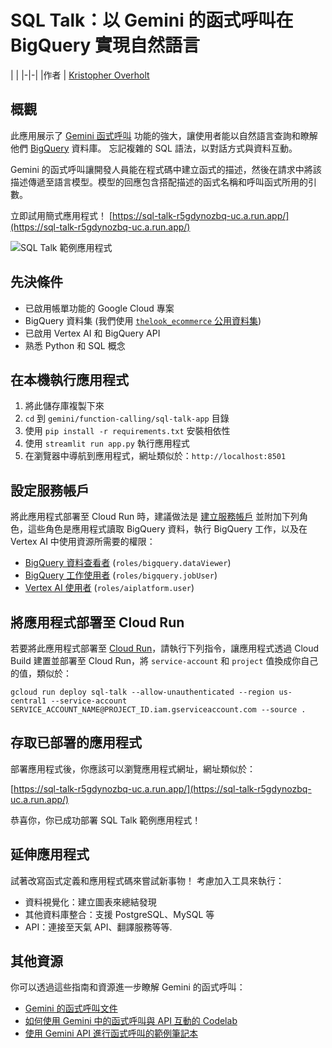 ﻿# SQL Talk：以 Gemini 的函式呼叫在 BigQuery 實現自然語言

| |
|-|-|
|作者 | [Kristopher Overholt](https://github.com/koverholt)

## 概觀

此應用展示了
[Gemini 函式呼叫](https://cloud.google.com/vertex-ai/docs/generative-ai/multimodal/function-calling)
功能的強大，讓使用者能以自然語言查詢和瞭解他們
[BigQuery](https://cloud.google.com/bigquery) 資料庫。
忘記複雜的 SQL 語法，以對話方式與資料互動。

Gemini 的函式呼叫讓開發人員能在程式碼中建立函式的描述，然後在請求中將該描述傳遞至語言模型。模型的回應包含搭配描述的函式名稱和呼叫函式所用的引數。

立即試用簡式應用程式！ [https://sql-talk-r5gdynozbq-uc.a.run.app/](https://sql-talk-r5gdynozbq-uc.a.run.app/)

![SQL Talk 範例應用程式](sql-talk.png)

## 先決條件

- 已啟用帳單功能的 Google Cloud 專案
- BigQuery 資料集 (我們使用
  [`thelook_ecommerce` 公用資料集](https://console.cloud.google.com/marketplace/product/bigquery-public-data/thelook-ecommerce)) 
- 已啟用 Vertex AI 和 BigQuery API
- 熟悉 Python 和 SQL 概念

## 在本機執行應用程式

1. 將此儲存庫複製下來
2. `cd` 到 `gemini/function-calling/sql-talk-app` 目錄
3. 使用 `pip install -r requirements.txt` 安裝相依性
4. 使用 `streamlit run app.py` 執行應用程式
5. 在瀏覽器中導航到應用程式，網址類似於：`http://localhost:8501`

## 設定服務帳戶

將此應用程式部署至 Cloud Run 時，建議做法是
[建立服務帳戶](https://cloud.google.com/iam/docs/service-accounts-create) 並附加下列角色，這些角色是應用程式讀取 BigQuery 資料，執行 BigQuery 工作，以及在 Vertex AI 中使用資源所需要的權限：

- [BigQuery 資料查看者](https://cloud.google.com/bigquery/docs/access-control#bigquery.dataViewer) (`roles/bigquery.dataViewer`)
- [BigQuery 工作使用者](https://cloud.google.com/bigquery/docs/access-control#bigquery.jobUser) (`roles/bigquery.jobUser`)
- [Vertex AI 使用者](https://cloud.google.com/vertex-ai/docs/general/access-control#aiplatform.user) (`roles/aiplatform.user`)

## 將應用程式部署至 Cloud Run

若要將此應用程式部署至
[Cloud Run](https://cloud.google.com/run/docs/deploying-source-code)，請執行下列指令，讓應用程式透過 Cloud Build 建置並部署至 Cloud Run，將 `service-account` 和 `project` 值換成你自己的值，類似於：

```shell
gcloud run deploy sql-talk --allow-unauthenticated --region us-central1 --service-account SERVICE_ACCOUNT_NAME@PROJECT_ID.iam.gserviceaccount.com --source .
```

## 存取已部署的應用程式

部署應用程式後，你應該可以瀏覽應用程式網址，網址類似於：

[https://sql-talk-r5gdynozbq-uc.a.run.app/](https://sql-talk-r5gdynozbq-uc.a.run.app/)

恭喜你，你已成功部署 SQL Talk 範例應用程式！

## 延伸應用程式

試著改寫函式定義和應用程式碼來嘗試新事物！
考慮加入工具來執行：

- 資料視覺化：建立圖表來總結發現
- 其他資料庫整合：支援 PostgreSQL、MySQL 等
- API：連接至天氣 API、翻譯服務等等.

## 其他資源

你可以透過這些指南和資源進一步瞭解 Gemini 的函式呼叫：



- [Gemini 的函式呼叫文件](https://cloud.google.com/vertex-ai/docs/generative-ai/multimodal/function-calling?hl=zh-tw)
- [如何使用 Gemini 中的函式呼叫與 API 互動的 Codelab](https://codelabs.developers.google.com/codelabs/gemini-function-calling?hl=zh-tw)
- [使用 Gemini API 進行函式呼叫的範例筆記本](https://github.com/GoogleCloudPlatform/generative-ai/blob/main/gemini/function-calling/intro_function_calling.ipynb)



